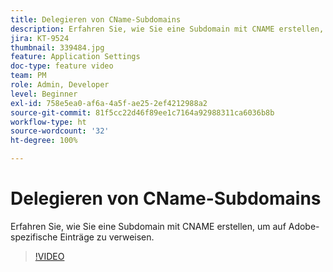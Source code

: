 ```yaml
---
title: Delegieren von CName-Subdomains
description: Erfahren Sie, wie Sie eine Subdomain mit CNAME erstellen, um auf Adobe-spezifische Einträge zu verweisen.
jira: KT-9524
thumbnail: 339484.jpg
feature: Application Settings
doc-type: feature video
team: PM
role: Admin, Developer
level: Beginner
exl-id: 758e5ea0-af6a-4a5f-ae25-2ef4212988a2
source-git-commit: 81f5cc22d46f89ee1c7164a92988311ca6036b8b
workflow-type: ht
source-wordcount: '32'
ht-degree: 100%

---
```


# Delegieren von CName-Subdomains

Erfahren Sie, wie Sie eine Subdomain mit CNAME erstellen, um auf Adobe-spezifische Einträge zu verweisen.

>[!VIDEO](https://video.tv.adobe.com/v/339484?quality=12&learn=on)
